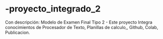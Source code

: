 # -proyecto_integrado_2
Con descripción: Modelo de Examen Final Tipo 2 - Este proyecto Integra conocimientos de Procesador de Texto, Planillas de calculo,, Github, Colab, Publicacion.
